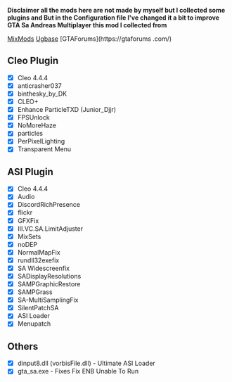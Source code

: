 **Disclaimer all the mods here are not made by myself but I collected some plugins and But in the
Configuration file I've changed it a bit to improve GTA Sa Andreas Multiplayer this mod I collected from**

[MixMods](https://mixmods.br/)
[Ugbase](https://ugbase.eu/)
[GTAForums](https://gtaforums .com/)


## Cleo Plugin
- [x] Cleo 4.4.4
- [x] anticrasher037
- [x] binthesky_by_DK
- [x] CLEO+
- [x] Enhance ParticleTXD (Junior_Djjr)
- [x] FPSUnlock
- [x] NoMoreHaze
- [x] particles
- [x] PerPixelLighting
- [x] Transparent Menu

## ASI Plugin
- [x] Cleo 4.4.4
- [x] Audio
- [x] DiscordRichPresence
- [x] flickr
- [x] GFXFix
- [x] III.VC.SA.LimitAdjuster
- [x] MixSets
- [x] noDEP
- [x] NormalMapFix
- [x] rundll32exefix
- [x] SA Widescreenfix
- [x] SADisplayResolutions
- [x] SAMPGraphicRestore
- [x] SAMPGrass
- [x] SA-MultiSamplingFix
- [x] SilentPatchSA
- [x] ASI Loader
- [x] Menupatch
	
## Others
- [x] dinput8.dll (vorbisFile.dll)    - Ultimate ASI Loader
- [x] gta_sa.exe                      - Fixes Fix ENB Unable To Run
